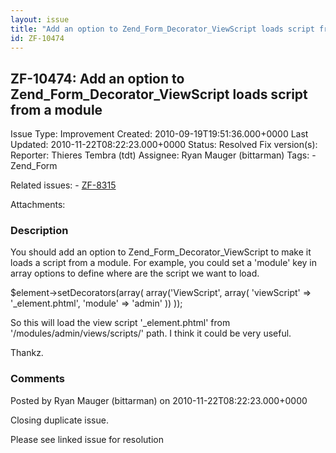 ```yaml
---
layout: issue
title: "Add an option to Zend_Form_Decorator_ViewScript loads script from a module"
id: ZF-10474
---
```


ZF-10474: Add an option to Zend\_Form\_Decorator\_ViewScript loads script from a module
---------------------------------------------------------------------------------------

 Issue Type: Improvement Created: 2010-09-19T19:51:36.000+0000 Last Updated: 2010-11-22T08:22:23.000+0000 Status: Resolved Fix version(s): 
 Reporter:  Thieres Tembra (tdt)  Assignee:  Ryan Mauger (bittarman)  Tags: - Zend\_Form
 
 Related issues: - [ZF-8315](/issues/browse/ZF-8315)
 
 Attachments: 
### Description

You should add an option to Zend\_Form\_Decorator\_ViewScript to make it loads a script from a module. For example, you could set a 'module' key in array options to define where are the script we want to load.

$element->setDecorators(array( array('ViewScript', array( 'viewScript' => '\_element.phtml', 'module' => 'admin' )) ));

So this will load the view script '\_element.phtml' from '/modules/admin/views/scripts/' path. I think it could be very useful.

Thankz.

 

 

### Comments

Posted by Ryan Mauger (bittarman) on 2010-11-22T08:22:23.000+0000

Closing duplicate issue.

Please see linked issue for resolution

 

 